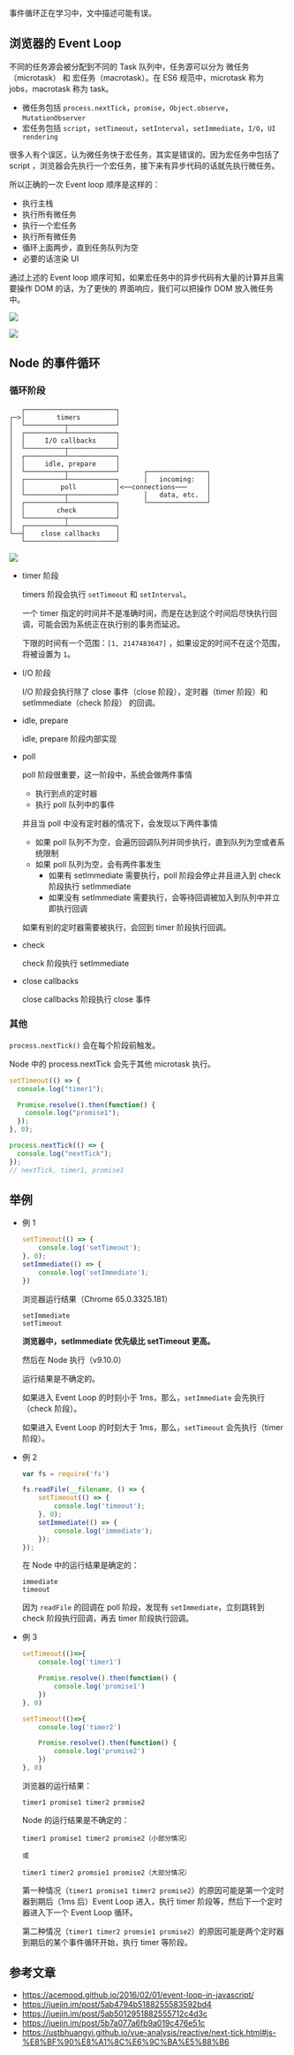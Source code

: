 事件循环正在学习中，文中描述可能有误。

## 浏览器的 Event Loop

不同的任务源会被分配到不同的 Task 队列中，任务源可以分为 微任务（microtask） 和 宏任务（macrotask）。在 ES6 规范中，microtask 称为 jobs，macrotask 称为 task。

+   微任务包括 `process.nextTick`，`promise`，`Object.observe`，`MutationObserver`
+   宏任务包括 `script`，`setTimeout`，`setInterval`，`setImmediate`，`I/O`，`UI rendering`

很多人有个误区，认为微任务快于宏任务，其实是错误的。因为宏任务中包括了 script ，浏览器会先执行一个宏任务，接下来有异步代码的话就先执行微任务。

所以正确的一次 Event loop 顺序是这样的：

+   执行主栈
+   执行所有微任务
+   执行一个宏任务
+   执行所有微任务
+   循环上面两步，直到任务队列为空
+   必要的话渲染 UI

通过上述的  Event loop 顺序可知，如果宏任务中的异步代码有大量的计算并且需要操作 DOM 的话，为了更快的 界面响应，我们可以把操作 DOM 放入微任务中。

![](imgs/2018-06-03-12-16-38.png)

![](imgs/2018-05-04-15-00-03.png)

## Node 的事件循环

### 循环阶段

```
   ┌───────────────────────┐
┌─>│        timers         │
│  └──────────┬────────────┘
│  ┌──────────┴────────────┐
│  │     I/O callbacks     │
│  └──────────┬────────────┘
│  ┌──────────┴────────────┐
│  │     idle, prepare     │
│  └──────────┬────────────┘      ┌───────────────┐
│  ┌──────────┴────────────┐      │   incoming:   │
│  │         poll          │<──connections───     │
│  └──────────┬────────────┘      │   data, etc.  │
│  ┌──────────┴────────────┐      └───────────────┘
│  │        check          │
│  └──────────┬────────────┘
│  ┌──────────┴────────────┐
└──┤    close callbacks    │
   └───────────────────────┘
```

![](imgs/2018-06-03-12-17-34.png)

+   timer 阶段

    timers 阶段会执行 `setTimeout` 和 `setInterval`。

    一个 timer 指定的时间并不是准确时间，而是在达到这个时间后尽快执行回调，可能会因为系统正在执行别的事务而延迟。
    
    下限的时间有一个范围：`[1, 2147483647]` ，如果设定的时间不在这个范围，将被设置为 `1`。

+   I/O 阶段

    I/O 阶段会执行除了 close 事件（close 阶段），定时器（timer 阶段）和 setImmediate（check 阶段） 的回调。

+   idle, prepare

    idle, prepare 阶段内部实现

+   poll

    poll 阶段很重要，这一阶段中，系统会做两件事情

    +   执行到点的定时器
    +   执行 poll 队列中的事件

    并且当 poll 中没有定时器的情况下，会发现以下两件事情

    +   如果 poll 队列不为空，会遍历回调队列并同步执行，直到队列为空或者系统限制
    +   如果 poll 队列为空，会有两件事发生
        +   如果有 setImmediate 需要执行，poll 阶段会停止并且进入到 check 阶段执行 setImmediate
        +   如果没有 setImmediate 需要执行，会等待回调被加入到队列中并立即执行回调

    如果有别的定时器需要被执行，会回到 timer 阶段执行回调。

+   check

    check 阶段执行 setImmediate

+   close callbacks

    close callbacks 阶段执行 close 事件

### 其他

`process.nextTick()` 会在每个阶段前触发。

Node 中的 process.nextTick 会先于其他 microtask 执行。

```js
setTimeout(() => {
  console.log("timer1");

  Promise.resolve().then(function() {
    console.log("promise1");
  });
}, 0);

process.nextTick(() => {
  console.log("nextTick");
});
// nextTick, timer1, promise1
```

## 举例

+   例 1

    ```js
    setTimeout(() => {
        console.log('setTimeout');
    }, 0);
    setImmediate(() => {
        console.log('setImmediate');
    })
    ```

    浏览器运行结果（Chrome 65.0.3325.181）

    ```
    setImmediate
    setTimeout
    ```

    **浏览器中，setImmediate 优先级比 setTimeout 更高。**

    然后在 Node 执行（v9.10.0）

    运行结果是不确定的。

    如果进入 Event Loop 的时刻小于 1ms，那么，`setImmediate` 会先执行（check 阶段）。

    如果进入 Event Loop 的时刻大于 1ms，那么，`setTimeout` 会先执行（timer 阶段）。

+   例 2

    ```js
    var fs = require('fs')

    fs.readFile(__filename, () => {
        setTimeout(() => {
            console.log('timeout');
        }, 0);
        setImmediate(() => {
            console.log('immediate');
        });
    });
    ```

    在 Node 中的运行结果是确定的：

    ```
    immediate
    timeout
    ```

    因为 `readFile` 的回调在 poll 阶段，发现有 `setImmediate`，立刻跳转到 check 阶段执行回调，再去 timer 阶段执行回调。

+   例 3

    ```js
    setTimeout(()=>{
        console.log('timer1')

        Promise.resolve().then(function() {
            console.log('promise1')
        })
    }, 0)

    setTimeout(()=>{
        console.log('timer2')

        Promise.resolve().then(function() {
            console.log('promise2')
        })
    }, 0)
    ```

    浏览器的运行结果：

    ```
    timer1 promise1 timer2 promise2
    ```

    Node 的运行结果是不确定的：

    ```
    timer1 promise1 timer2 promise2（小部分情况）

    或 

    timer1 timer2 promsie1 promise2（大部分情况）
    ```

    第一种情况（`timer1 promise1 timer2 promise2`）的原因可能是第一个定时器到期后（1ms 后）Event Loop 进入，执行 timer 阶段等，然后下一个定时器进入下一个 Event Loop 循环。

    第二种情况（`timer1 timer2 promsie1 promise2`）的原因可能是两个定时器到期后的某个事件循环开始，执行 timer 等阶段。

## 参考文章

+   https://acemood.github.io/2016/02/01/event-loop-in-javascript/
+   https://juejin.im/post/5ab4794b5188255583592bd4
+   https://juejin.im/post/5ab5012951882555712c4d3c
+   https://juejin.im/post/5b7a077a6fb9a019c476e51c
+   https://ustbhuangyi.github.io/vue-analysis/reactive/next-tick.html#js-%E8%BF%90%E8%A1%8C%E6%9C%BA%E5%88%B6